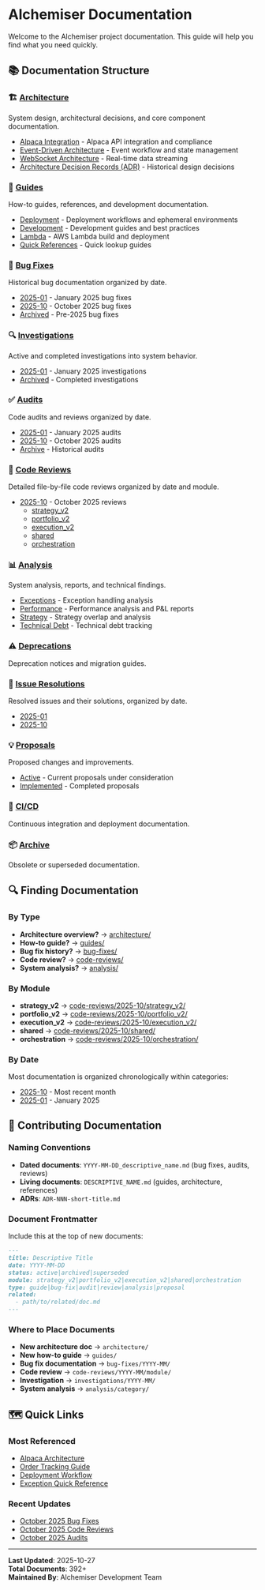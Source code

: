 # Alchemiser Documentation

Welcome to the Alchemiser project documentation. This guide will help you find what you need quickly.

## 📚 Documentation Structure

### 🏗️ [Architecture](architecture/)
System design, architectural decisions, and core component documentation.
- [Alpaca Integration](architecture/alpaca/) - Alpaca API integration and compliance
- [Event-Driven Architecture](architecture/event-driven/) - Event workflow and state management
- [WebSocket Architecture](architecture/websocket/) - Real-time data streaming
- [Architecture Decision Records (ADR)](adr/) - Historical design decisions

### 📖 [Guides](guides/)
How-to guides, references, and development documentation.
- [Deployment](guides/deployment/) - Deployment workflows and ephemeral environments
- [Development](guides/development/) - Development guides and best practices
- [Lambda](guides/lambda/) - AWS Lambda build and deployment
- [Quick References](guides/quick-references/) - Quick lookup guides

### 🐛 [Bug Fixes](bug-fixes/)
Historical bug documentation organized by date.
- [2025-01](bug-fixes/2025-01/) - January 2025 bug fixes
- [2025-10](bug-fixes/2025-10/) - October 2025 bug fixes
- [Archived](bug-fixes/archived/) - Pre-2025 bug fixes

### 🔍 [Investigations](investigations/)
Active and completed investigations into system behavior.
- [2025-01](investigations/2025-01/) - January 2025 investigations
- [Archived](investigations/archived/) - Completed investigations

### ✅ [Audits](audits/)
Code audits and reviews organized by date.
- [2025-01](audits/2025-01/) - January 2025 audits
- [2025-10](audits/2025-10/) - October 2025 audits
- [Archive](audits/archive/) - Historical audits

### 📝 [Code Reviews](code-reviews/)
Detailed file-by-file code reviews organized by date and module.
- [2025-10](code-reviews/2025-10/) - October 2025 reviews
  - [strategy_v2](code-reviews/2025-10/strategy_v2/)
  - [portfolio_v2](code-reviews/2025-10/portfolio_v2/)
  - [execution_v2](code-reviews/2025-10/execution_v2/)
  - [shared](code-reviews/2025-10/shared/)
  - [orchestration](code-reviews/2025-10/orchestration/)

### 📊 [Analysis](analysis/)
System analysis, reports, and technical findings.
- [Exceptions](analysis/exceptions/) - Exception handling analysis
- [Performance](analysis/performance/) - Performance analysis and P&L reports
- [Strategy](analysis/strategy/) - Strategy overlap and analysis
- [Technical Debt](analysis/technical-debt/) - Technical debt tracking

### ⚠️ [Deprecations](deprecations/)
Deprecation notices and migration guides.

### 🔧 [Issue Resolutions](issue-resolutions/)
Resolved issues and their solutions, organized by date.
- [2025-01](issue-resolutions/2025-01/)
- [2025-10](issue-resolutions/2025-10/)

### 💡 [Proposals](proposals/)
Proposed changes and improvements.
- [Active](proposals/active/) - Current proposals under consideration
- [Implemented](proposals/implemented/) - Completed proposals

### 🔄 [CI/CD](ci-cd/)
Continuous integration and deployment documentation.

### 📦 [Archive](archive/)
Obsolete or superseded documentation.

## 🔍 Finding Documentation

### By Type
- **Architecture overview?** → [architecture/](architecture/)
- **How-to guide?** → [guides/](guides/)
- **Bug fix history?** → [bug-fixes/](bug-fixes/)
- **Code review?** → [code-reviews/](code-reviews/)
- **System analysis?** → [analysis/](analysis/)

### By Module
- **strategy_v2** → [code-reviews/2025-10/strategy_v2/](code-reviews/2025-10/strategy_v2/)
- **portfolio_v2** → [code-reviews/2025-10/portfolio_v2/](code-reviews/2025-10/portfolio_v2/)
- **execution_v2** → [code-reviews/2025-10/execution_v2/](code-reviews/2025-10/execution_v2/)
- **shared** → [code-reviews/2025-10/shared/](code-reviews/2025-10/shared/)
- **orchestration** → [code-reviews/2025-10/orchestration/](code-reviews/2025-10/orchestration/)

### By Date
Most documentation is organized chronologically within categories:
- [2025-10](bug-fixes/2025-10/) - Most recent month
- [2025-01](bug-fixes/2025-01/) - January 2025

## 📝 Contributing Documentation

### Naming Conventions
- **Dated documents**: `YYYY-MM-DD_descriptive_name.md` (bug fixes, audits, reviews)
- **Living documents**: `DESCRIPTIVE_NAME.md` (guides, architecture, references)
- **ADRs**: `ADR-NNN-short-title.md`

### Document Frontmatter
Include this at the top of new documents:
```markdown
---
title: Descriptive Title
date: YYYY-MM-DD
status: active|archived|superseded
module: strategy_v2|portfolio_v2|execution_v2|shared|orchestration
type: guide|bug-fix|audit|review|analysis|proposal
related:
  - path/to/related/doc.md
---
```

### Where to Place Documents
- **New architecture doc** → `architecture/`
- **New how-to guide** → `guides/`
- **Bug fix documentation** → `bug-fixes/YYYY-MM/`
- **Code review** → `code-reviews/YYYY-MM/module/`
- **Investigation** → `investigations/YYYY-MM/`
- **System analysis** → `analysis/category/`

## 🗺️ Quick Links

### Most Referenced
- [Alpaca Architecture](architecture/alpaca/ALPACA_ARCHITECTURE.md)
- [Order Tracking Guide](guides/development/ORDER_TRACKING_GUIDE.md)
- [Deployment Workflow](guides/deployment/DEPLOYMENT_WORKFLOW.md)
- [Exception Quick Reference](guides/quick-references/EXCEPTIONS_QUICK_REFERENCE.md)

### Recent Updates
- [October 2025 Bug Fixes](bug-fixes/2025-10/)
- [October 2025 Code Reviews](code-reviews/2025-10/)
- [October 2025 Audits](audits/2025-10/)

---

**Last Updated**: 2025-10-27  
**Total Documents**: 392+  
**Maintained By**: Alchemiser Development Team
